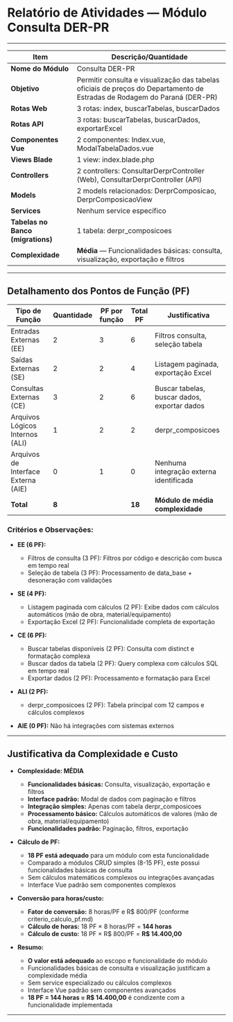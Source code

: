 # Relatório de Atividades — Módulo Consulta DER-PR

---

| Item                        | Descrição/Quantidade                                                                                 |
|-----------------------------|-----------------------------------------------------------------------------------------------------|
| **Nome do Módulo**          | Consulta DER-PR                                                                                      |
| **Objetivo**                | Permitir consulta e visualização das tabelas oficiais de preços do Departamento de Estradas de Rodagem do Paraná (DER-PR) |
| **Rotas Web**               | 3 rotas: index, buscarTabelas, buscarDados                                                          |
| **Rotas API**               | 3 rotas: buscarTabelas, buscarDados, exportarExcel                                                  |
| **Componentes Vue**         | 2 componentes: Index.vue, ModalTabelaDados.vue                                                      |
| **Views Blade**             | 1 view: index.blade.php                                                                             |
| **Controllers**             | 2 controllers: ConsultarDerprController (Web), ConsultarDerprController (API)                       |
| **Models**                  | 2 models relacionados: DerprComposicao, DerprComposicaoView                                         |
| **Services**                | Nenhum service específico                                                                             |
| **Tabelas no Banco (migrations)** | 1 tabela: derpr_composicoes                                                                          |
| **Complexidade**            | **Média** — Funcionalidades básicas: consulta, visualização, exportação e filtros                      |

---

## Detalhamento dos Pontos de Função (PF)

| Tipo de Função                        | Quantidade | PF por função | Total PF | Justificativa |
|---------------------------------------|------------|---------------|----------|---------------|
| Entradas Externas (EE)                | 2          | 3             | 6        | Filtros consulta, seleção tabela |
| Saídas Externas (SE)                  | 2          | 2             | 4        | Listagem paginada, exportação Excel |
| Consultas Externas (CE)               | 3          | 2             | 6        | Buscar tabelas, buscar dados, exportar dados |
| Arquivos Lógicos Internos (ALI)       | 1          | 2             | 2        | derpr_composicoes |
| Arquivos de Interface Externa (AIE)   | 0          | 1             | 0        | Nenhuma integração externa identificada |
| **Total**                             | **8**      |               | **18**   | **Módulo de média complexidade** |

### Critérios e Observações:

- **EE (6 PF):** 
  - Filtros de consulta (3 PF): Filtros por código e descrição com busca em tempo real
  - Seleção de tabela (3 PF): Processamento de data_base + desoneração com validações

- **SE (4 PF):** 
  - Listagem paginada com cálculos (2 PF): Exibe dados com cálculos automáticos (mão de obra, material/equipamento)
  - Exportação Excel (2 PF): Funcionalidade completa de exportação

- **CE (6 PF):** 
  - Buscar tabelas disponíveis (2 PF): Consulta com distinct e formatação complexa
  - Buscar dados da tabela (2 PF): Query complexa com cálculos SQL em tempo real
  - Exportar dados (2 PF): Processamento e formatação para Excel

- **ALI (2 PF):** 
  - derpr_composicoes (2 PF): Tabela principal com 12 campos e cálculos complexos

- **AIE (0 PF):** Não há integrações com sistemas externos

---

## Justificativa da Complexidade e Custo

- **Complexidade: MÉDIA**
  - **Funcionalidades básicas:** Consulta, visualização, exportação e filtros
  - **Interface padrão:** Modal de dados com paginação e filtros
  - **Integração simples:** Apenas com tabela derpr_composicoes
  - **Processamento básico:** Cálculos automáticos de valores (mão de obra, material/equipamento)
  - **Funcionalidades padrão:** Paginação, filtros, exportação

- **Cálculo de PF:**
  - **18 PF está adequado** para um módulo com esta funcionalidade
  - Comparado a módulos CRUD simples (8-15 PF), este possui funcionalidades básicas de consulta
  - Sem cálculos matemáticos complexos ou integrações avançadas
  - Interface Vue padrão sem componentes complexos

- **Conversão para horas/custo:**
  - **Fator de conversão:** 8 horas/PF e R$ 800/PF (conforme criterio_calculo_pf.md)
  - **Cálculo de horas:** 18 PF × 8 horas/PF = **144 horas**
  - **Cálculo de custo:** 18 PF × R$ 800/PF = **R$ 14.400,00**

- **Resumo:**
  - **O valor está adequado** ao escopo e funcionalidade do módulo
  - Funcionalidades básicas de consulta e visualização justificam a complexidade média
  - Sem service especializado ou cálculos complexos
  - Interface Vue padrão sem componentes avançados
  - **18 PF = 144 horas = R$ 14.400,00** é condizente com a funcionalidade implementada

---